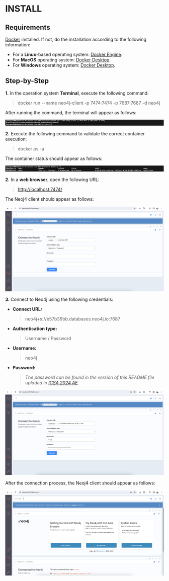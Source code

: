 # INSTALL

## Requirements

[Docker](https://www.docker.com/) installed. If not, do the installation according to the following information:

* For a **Linux**-based operating system: [Docker Engine](https://docs.docker.com/engine/install/).
* For **MacOS** operating system: [Docker Desktop](https://www.docker.com/products/docker-desktop/).
* For **Windows** operating system: [Docker Desktop](https://www.docker.com/products/docker-desktop/).

## Step-by-Step

**1.** In the operation system **Terminal**, execute the following command:

> docker run --name neo4j-client -p 7474:7474 -p 7687:7687 -d neo4j

After running the command, the terminal will appear as follows:

![alt text](./figures/install/fig1.png)

**2.** Execute the following command to validate the correct container execution:

> docker ps -a

The container status should appear as follows:

![alt text](./figures/install/fig2.png)

**2.** In a **web browser**, open the following URL:

> [http://localhost:7474/](http://localhost:7474/)

The Neoj4 client should appear as follows:

![alt text](./figures/install/fig3.png)

**3.** Connect to Neo4j using the following credentials:

- **Connect URL:**
  > neo4j+s://e57b39bb.databases.neo4j.io:7687

- **Authentication type:**
  > Username / Password

- **Username:**
  > neo4j

- **Password:**
  > *The password can be found in the version of this README file upladed in [ICSA 2024 AE](https://nfdixcs.sdq.kastel.kit.edu/).*

![alt text](./figures/install/fig4.png)

After the connection process, the Neoj4 client should appear as follows:

![alt text](./figures/install/fig5.png)